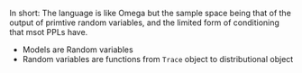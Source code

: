 In short: The language is like Omega but the sample space being that of the output of primtive random variables, and the limited form of conditioning that msot PPLs have.

- Models are Random variables
- Random variables are functions from `Trace` object to distributional object